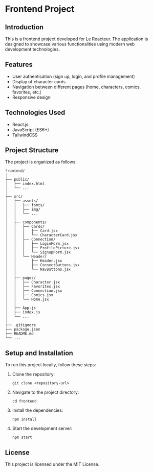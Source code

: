 # Frontend Project

## Introduction

This is a frontend project developed for Le Reacteur. The application is designed to showcase various functionalities using modern web development technologies.

## Features

- User authentication (sign up, login, and profile management)
- Display of character cards
- Navigation between different pages (home, characters, comics, favorites, etc.)
- Responsive design

## Technologies Used

- React.js
- JavaScript (ES6+)
- TailwindCSS

## Project Structure

The project is organized as follows:

```
frontend/
│
├── public/
│   ├── index.html
│   └── ...
│
├── src/
│   ├── assets/
│   │   ├── fonts/
│   │   ├── img/
│   │   └── ...
│   │
│   ├── components/
│   │   ├── Cards/
│   │   │   ├── Card.jsx
│   │   │   └── CharacterCard.jsx
│   │   ├── Connection/
│   │   │   ├── LoginForm.jsx
│   │   │   ├── ProfilePicture.jsx
│   │   │   └── SignupForm.jsx
│   │   └── Header/
│   │       ├── Header.jsx
│   │       ├── ConnectButtons.jsx
│   │       └── NavButtons.jsx
│   │
│   ├── pages/
│   │   ├── Character.jsx
│   │   ├── Favorites.jsx
│   │   ├── Connection.jsx
│   │   ├── Comics.jsx
│   │   └── Home.jsx
│   │
│   ├── App.js
│   ├── index.js
│   └── ...
│
├── .gitignore
├── package.json
├── README.md
└── ...
```

## Setup and Installation

To run this project locally, follow these steps:

1. Clone the repository:
   ```
   git clone <repository-url>
   ```
2. Navigate to the project directory:
   ```
   cd frontend
   ```
3. Install the dependencies:
   ```
   npm install
   ```
4. Start the development server:
   ```
   npm start
   ```

## License

This project is licensed under the MIT License.
